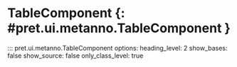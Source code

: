 # TableComponent {: #pret.ui.metanno.TableComponent }

::: pret.ui.metanno.TableComponent
    options:
        heading_level: 2
        show_bases: false
        show_source: false
        only_class_level: true
